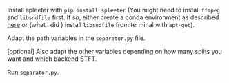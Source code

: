 Install spleeter with
`pip install spleeter`
(You might need to install `ffmpeg` and `libsndfile` first. If so, either create
a conda environment as described [here](https://github.com/deezer/spleeter) or (what I did
) install `libsndfile` from terminal with `apt-get`).

Adapt the path variables in the `separator.py` file.

[optional] Also adapt the other variables depending on how many splits you want and which backend STFT.

Run `separator.py`.